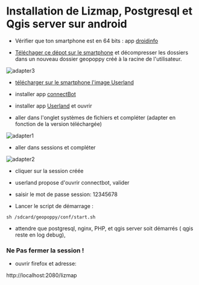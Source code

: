 # Installation de Lizmap, Postgresql et Qgis server sur android

* Vérifier que ton smartphone est en 64 bits : app [droidinfo](https://play.google.com/store/apps/details?id=com.inkwired.droidinfo&hl=fr)

* [Téléchager ce dépot sur le smartphone](https://github.com/jancelin/geopoppy_android/archive/master.zip) et décompresser les dossiers dans un nouveau dossier geopoppy créé à la racine de l'utilisateur.

![adapter3](https://github.com/jancelin/geopoppy_android/blob/master/image/IMG_20190613_222233_507.jpg)

* [télécharger sur le smartphone l'image Userland](https://github.com/jancelin/geopoppy_android/releases/download/geopoppy_android_0.2/geopoppy0_2-debian-rootfs.tar.gz)

* installer app [connectBot](https://play.google.com/store/apps/details?id=org.connectbot)

* installer app [Userland](https://play.google.com/store/apps/details?id=tech.ula) et ouvrir

* aller dans l'onglet systèmes de fichiers et compléter (adapter en fonction de la version téléchargée)

![adapter1](https://github.com/jancelin/geopoppy_android/blob/master/image/Screenshot_20190522-132931.png)

* aller dans sessions et compléter

![adapter2](https://github.com/jancelin/geopoppy_android/blob/master/image/Screenshot_20190522-132959.png)

* cliquer sur la session créée

* userland propose d'ouvrir connectbot, valider

* saisir le mot de passe session: 12345678

* Lancer le script de démarrage :

```sh /sdcard/geopoppy/conf/start.sh```

* attendre que  postgresql, nginx, PHP, et qgis server soit démarrés ( qgis reste en log debug), 

### Ne Pas fermer la session !

* ouvrir firefox et adresse:

http://localhost:2080/lizmap
